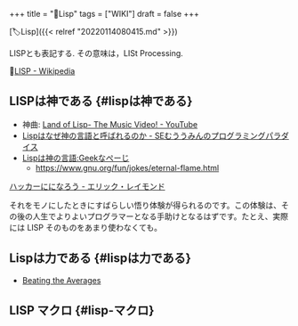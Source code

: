 +++
title = "📝Lisp"
tags = ["WIKI"]
draft = false
+++

[🏷Lisp]({{< relref "20220114080415.md" >}})

LISPとも表記する. その意味は，LISt Processing.

🔗[LISP - Wikipedia](https://ja.wikipedia.org/wiki/LISP)


## LISPは神である {#lispは神である}

-   神曲: [Land of Lisp- The Music Video! - YouTube](https://www.youtube.com/watch?v=HM1Zb3xmvMc)
-   [Lispはなぜ神の言語と呼ばれるのか - SEむううみんのプログラミングパラダイス](https://muuumin.net/why-lisp-god-language/)
-   [Lispは神の言語:Geekなぺーじ](https://www.geekpage.jp/blog/?id=2007/8/20)
    -   <https://www.gnu.org/fun/jokes/eternal-flame.html>

[ハッカーにになろう - エリック・レイモンド](https://cruel.org/freeware/hacker.html)

それをモノにしたときにすばらしい悟り体験が得られるのです。この体験は、その後の人生でよりよいプログラマーとなる手助けとなるはずです。たとえ、実際には LISP そのものをあまり使わなくても。


## Lispは力である {#lispは力である}

-   [Beating the Averages](http://practical-scheme.net/trans/beating-the-averages-j.html)


## LISP マクロ {#lisp-マクロ}
